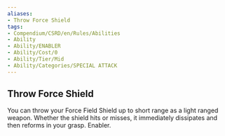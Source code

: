 ```yaml
---
aliases:
- Throw Force Shield
tags:
- Compendium/CSRD/en/Rules/Abilities
- Ability
- Ability/ENABLER
- Ability/Cost/0
- Ability/Tier/Mid
- Ability/Categories/SPECIAL ATTACK
---
```


  
## Throw Force Shield  
You can throw your Force Field Shield up to short range as a light ranged weapon. Whether the shield hits or misses, it immediately dissipates and then reforms in your grasp. Enabler. 